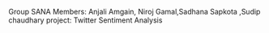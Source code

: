 Group SANA
Members: Anjali Amgain, Niroj Gamal,Sadhana Sapkota ,Sudip chaudhary
project: Twitter Sentiment Analysis
